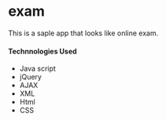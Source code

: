 # exam
<p> This is a saple app that looks like online exam. </p>



<h4> Technnologies Used </h4>
<ul>
<li>Java script</li>
<li>jQuery</li>
<li>AJAX</li>
<li>XML</li>
<li>Html</li>
<li>CSS</li>
</ul>
